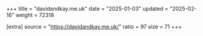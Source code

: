 +++
title = "davidandkay.me.uk"
date = "2025-01-03"
updated = "2025-02-16"
weight = 72318

[extra]
source = "https://davidandkay.me.uk/"
ratio = 97
size = 71
+++
